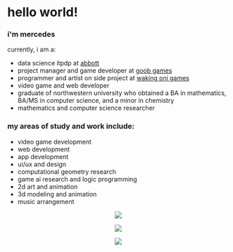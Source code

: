 # hello world!

### i'm mercedes
currently, i am a:
- data science itpdp at [abbott](https://www.abbott.com/)
- project manager and game developer at [goob games](https://github.com/goob-games)
- programmer and artist on side project at [waking oni games](https://wakingoni.com/)
- video game and web developer
- graduate of northwestern university who obtained a BA in mathematics, BA/MS in computer science, and a minor in chemistry
- mathematics and computer science researcher

### my areas of study and work include:
- video game development
- web development
- app development
- ui/ux and design
- computational geometry research
- game ai research and logic programming
- 2d art and animation
- 3d modeling and animation
- music arrangement

<p align="center">
    <a href="https://git.io/streak-stats">
        <img src="https://streak-stats.demolab.com/?user=mercedes-sandu&theme=tokyonight&private=true" />
    </a>
</p>

<p align="center">
    <a href="https://github.com/anuraghazra/github-readme-stats">
        <img src="https://github-readme-stats-git-masterrstaa-rickstaa.vercel.app/api/top-langs/?username=mercedes-sandu&layout=compact&count_private=true&theme=tokyonight&langs_count=10" />
    </a>
</p>

<p align="center">
    <a href="https://skillicons.dev">
        <img src="https://skillicons.dev/icons?i=cs,unity,latex,java,python,r,cpp,unreal,react,svelte,mui,firebase,blender,figma,html,css,scss,tailwind,js,ts,vite,vitest,md,discord,github,&theme=dark" />
    </a>
</p>
